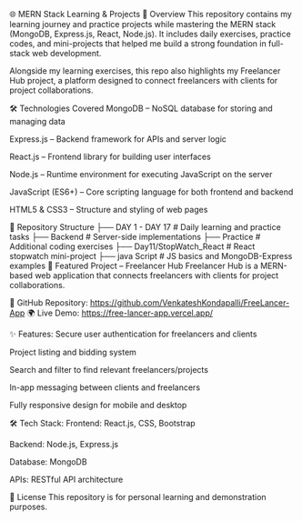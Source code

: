 🌐 MERN Stack Learning & Projects
📖 Overview
This repository contains my learning journey and practice projects while mastering the MERN stack (MongoDB, Express.js, React, Node.js). It includes daily exercises, practice codes, and mini-projects that helped me build a strong foundation in full-stack web development.

Alongside my learning exercises, this repo also highlights my Freelancer Hub project, a platform designed to connect freelancers with clients for project collaborations.

🛠️ Technologies Covered
MongoDB – NoSQL database for storing and managing data

Express.js – Backend framework for APIs and server logic

React.js – Frontend library for building user interfaces

Node.js – Runtime environment for executing JavaScript on the server

JavaScript (ES6+) – Core scripting language for both frontend and backend

HTML5 & CSS3 – Structure and styling of web pages

📂 Repository Structure
├── DAY 1 - DAY 17        # Daily learning and practice tasks
├── Backend               # Server-side implementations
├── Practice              # Additional coding exercises
├── Day11/StopWatch_React # React stopwatch mini-project
├── java Script           # JS basics and MongoDB-Express examples
🚀 Featured Project – Freelancer Hub
Freelancer Hub is a MERN-based web application that connects freelancers with clients for project collaborations.

🔗 GitHub Repository: https://github.com/VenkateshKondapalli/FreeLancer-App
🌍 Live Demo: https://free-lancer-app.vercel.app/

✨ Features:
Secure user authentication for freelancers and clients

Project listing and bidding system

Search and filter to find relevant freelancers/projects

In-app messaging between clients and freelancers

Fully responsive design for mobile and desktop

🛠 Tech Stack:
Frontend: React.js, CSS, Bootstrap

Backend: Node.js, Express.js

Database: MongoDB

APIs: RESTful API architecture

📜 License
This repository is for personal learning and demonstration purposes.
